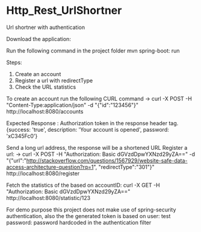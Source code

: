 # Http_Rest_UrlShortner
Url shortner with authentication

Download the application:

Run the following command in the project folder
mvn spring-boot: run

Steps:

1. Create an account
2. Register a url with redirectType
3. Check the URL statistics


To create an account run the following CURL command
-> curl -X POST -H "Content-Type:application/json" -d "{\"id\":\"123456\"}" http://localhost:8080/accounts

Expected Response : 
Authorization token in the response header tag.
{success: 'true', description: 'Your account is opened', password: 'xC345Fc0'}


Send a long url address, the response will be a shortened URL
Register a url:
-> curl -X POST -H "Authorization: Basic dGVzdDpwYXNzd29yZA==" -d "{\"url\":\"http://stackoverflow.com/questions/1567929/website-safe-data-access-architecture-question?rq=1",
\"redirectType\":\"301\"}" http://localhost:8080/register

Fetch the statistics of the based on accountID:
curl -X GET -H "Authorization: Basic dGVzdDpwYXNzd29yZA==" http://localhost:8080/statistic/123

For demo purpose this project does not make use of spring-security authentication, also the the generated token is based on 
user: test
password: password
hardcoded in the authentication filter
